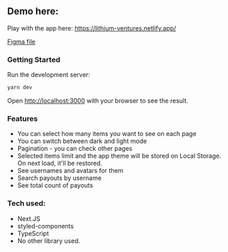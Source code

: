 ## Demo here:

Play with the app here: https://lithium-ventures.netlify.app/

[Figma file](https://www.figma.com/file/hGBI3zpyHia5yrWsgeMP3K/Untitled?node-id=0%3A1&mode=dev)

### Getting Started

Run the development server:

```bash
yarn dev
```

Open [http://localhost:3000](http://localhost:3000) with your browser to see the result.

### Features

- You can select how many items you want to see on each page
- You can switch between dark and light mode
- Pagination - you can check other pages
- Selected items limit and the app theme will be stored on Local Storage. On next load, it'll be restored.
- See usernames and avatars for them
- Search payouts by username
- See total count of payouts

### Tech used:

- Next.JS
- styled-components
- TypeScript
- No other library used.
